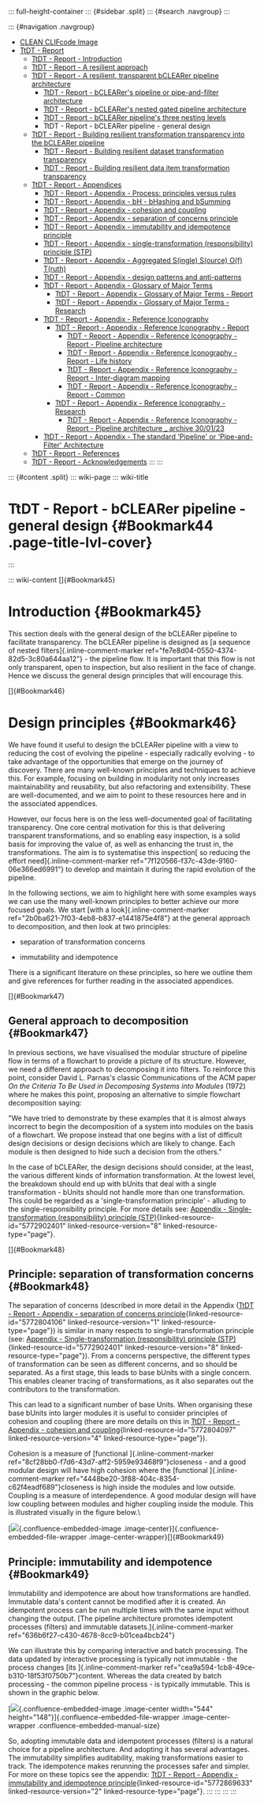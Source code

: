 ::: full-height-container
::: {#sidebar .split}
::: {#search .navgroup}
:::

::: {#navigation .navgroup}
-   [CLEAN CLIFcode Image](page5501091875.md)
-   [TtDT - Report](page5766283265.md)
    -   [TtDT - Report - Introduction](page5765071213.md)
    -   [TtDT - Report - A resilient approach](page5769560149.md)
    -   [TtDT - Report - A resilient, transparent bCLEARer pipeline
        architecture](page5766316210.md)
        -   [TtDT - Report - bCLEARer\'s pipeline or pipe-and-filter
            architecture](page5773230168.md)
        -   [TtDT - Report - bCLEARer\'s nested gated pipeline
            architecture](page5773656071.md)
        -   [TtDT - Report - bCLEARer pipeline\'s three nesting
            levels](page5766545422.md)
        -   TtDT - Report - bCLEARer pipeline - general design
    -   [TtDT - Report - Building resilient transformation transparency
        into the bCLEARer pipeline](page5769494532.md)
        -   [TtDT - Report - Building resilient dataset transformation
            transparency](page5765136857.md)
        -   [TtDT - Report - Building resilient data item transformation
            transparency](page5766316201.md)
    -   [TtDT - Report - Appendices](page5768675336.md)
        -   [TtDT - Report - Appendix - Process: principles versus
            rules](page5769003012.md)
        -   [TtDT - Report - Appendix - bH - bHashing and
            bSumming](page5768839184.md)
        -   [TtDT - Report - Appendix - cohesion and
            coupling](page5772804097.md)
        -   [TtDT - Report - Appendix - separation of concerns
            principle](page5772804106.md)
        -   [TtDT - Report - Appendix - immutability and idempotence
            principle](page5772869633.md)
        -   [TtDT - Report - Appendix - single-transformation
            (responsibility) principle (STP)](page5772804114.md)
        -   [TtDT - Report - Appendix - Aggregated S(ingle) S(ource)
            O(f) T(ruth)](page5773328385.md)
        -   [TtDT - Report - Appendix - design patterns and
            anti-patterns](page5775982593.md)
        -   [TtDT - Report - Appendix - Glossary of Major
            Terms](page5780340771.md)
            -   [TtDT - Report - Appendix - Glossary of Major Terms -
                Report](page5793284135.md)
            -   [TtDT - Report - Appendix - Glossary of Major Terms -
                Research](page5793218610.md)
        -   [TtDT - Report - Appendix - Reference
            Iconography](page5784010894.md)
            -   [TtDT - Report - Appendix - Reference Iconography -
                Report](page5783355393.md)
                -   [TtDT - Report - Appendix - Reference Iconography -
                    Report - Pipeline architecture](page5797249025.md)
                -   [TtDT - Report - Appendix - Reference Iconography -
                    Report - Life history](page5796298761.md)
                -   [TtDT - Report - Appendix - Reference Iconography -
                    Report - Inter-diagram mapping](page5796299378.md)
                -   [TtDT - Report - Appendix - Reference Iconography -
                    Report - Common](page5796299991.md)
            -   [TtDT - Report - Appendix - Reference Iconography -
                Research](page5785092097.md)
                -   [TtDT - Report - Appendix - Reference Iconography -
                    Report - Pipeline architecture \_ archive
                    30/01/23](page5796331521.md)
        -   [TtDT - Report - Appendix - The standard \'Pipeline\' or
            \'Pipe-and-Filter\' Architecture](page5784338433.md)
    -   [TtDT - Report - References](page5766578192.md)
    -   [TtDT - Report - Acknowledgements](page5766545409.md)
:::
:::

::: {#content .split}
::: wiki-page
::: wiki-title
# TtDT - Report - bCLEARer pipeline - general design {#Bookmark44 .page-title-lvl-cover}
:::

::: wiki-content
[]{#Bookmark45}

# Introduction {#Bookmark45}

This section deals with the general design of the bCLEARer pipeline to
facilitate transparency. The bCLEARer pipeline is designed as [a
sequence of nested filters]{.inline-comment-marker
ref="fe7e8d04-0550-4374-82d5-3c80a644aa12"} - the pipeline flow. It is
important that this flow is not only transparent, open to inspection,
but also resilient in the face of change. Hence we discuss the general
design principles that will encourage this.

[]{#Bookmark46}

# Design principles {#Bookmark46}

We have found it useful to design the bCLEARer pipeline with a view to
reducing the cost of evolving the pipeline - especially radically
evolving - to take advantage of the opportunities that emerge on the
journey of discovery. There are many well-known principles and
techniques to achieve this. For example, focusing on building in
modularity not only increases maintainability and reusability, but also
refactoring and extensibility. These are well-documented, and we aim to
point to these resources here and in the associated appendices.

However, our focus here is on the less well-documented goal of
facilitating transparency. One core central motivation for this is that
delivering transparent transformations, and so enabling easy inspection,
is a solid basis for improving the value of, as well as enhancing the
trust in, the transformations. The aim is to systematise this
inspection[ so reducing the effort need]{.inline-comment-marker
ref="7f120566-f37c-43de-9160-06e366ed6991"} to develop and maintain it
during the rapid evolution of the pipeline.

In the following sections, we aim to highlight here with some examples
ways we can use the many well-known principles to better achieve our
more focused goals. We start [with a look]{.inline-comment-marker
ref="2b0ba621-7f03-4eb8-b837-e1441875e4f8"} at the general approach to
decomposition, and then look at two principles:

-   separation of transformation concerns

-   immutability and idempotence

There is a significant literature on these principles, so here we
outline them and give references for further reading in the associated
appendices.

[]{#Bookmark47}

## General approach to decomposition {#Bookmark47}

In previous sections, we have visualised the modular structure of
pipeline flow in terms of a flowchart to provide a picture of its
structure. However, we need a different approach to decomposing it into
filters. To reinforce this point, consider David L. Parnas's classic
Communications of the ACM paper *On the Criteria To Be Used in
Decomposing Systems into Modules* (1972) where he makes this point,
proposing an alternative to simple flowchart decomposition saying:

"We have tried to demonstrate by these examples that it is almost always
incorrect to begin the decomposition of a system into modules on the
basis of a flowchart. We propose instead that one begins with a list of
difficult design decisions or design decisions which are likely to
change. Each module is then designed to hide such a decision from the
others."

In the case of bCLEARer, the design decisions should consider, at the
least, the various different kinds of information transformation. At the
lowest level, the breakdown should end up with bUnits that deal with a
single transformation - bUnits should not handle more than one
transformation. This could be regarded as a 'single-transformation
principle' - alluding to the single-responsibility principle. For more
details see: [Appendix - Single-transformation (responsibility)
principle
(STP)](https://borocvi.atlassian.net/wiki/spaces/SB/pages/5772902401 "https://borocvi.atlassian.net/wiki/spaces/SB/pages/5772902401"){linked-resource-id="5772902401"
linked-resource-version="8" linked-resource-type="page"}.

[]{#Bookmark48}

## Principle: separation of transformation concerns {#Bookmark48}

The separation of concerns (described in more detail in the Appendix
([TtDT - Report - Appendix - separation of concerns
principle](page5772804106.md#Bookmark99 "TtDT - Report - Appendix - separation of concerns principle"){linked-resource-id="5772804106"
linked-resource-version="1" linked-resource-type="page"}) is similar in
many respects to single-transformation principle (see: [Appendix -
Single-transformation (responsibility) principle
(STP)](https://borocvi.atlassian.net/wiki/spaces/SB/pages/5772902401 "https://borocvi.atlassian.net/wiki/spaces/SB/pages/5772902401"){linked-resource-id="5772902401"
linked-resource-version="8" linked-resource-type="page"}). From a
concerns perspective, the different types of transformation can be seen
as different concerns, and so should be separated. As a first stage,
this leads to base bUnits with a single concern. This enables cleaner
tracing of transformations, as it also separates out the contributors to
the transformation.

This can lead to a significant number of base Units. When organising
these base bUnits into larger modules it is useful to consider
principles of cohesion and coupling (there are more details on this in
[TtDT - Report - Appendix - cohesion and
coupling](page5772804097.md#Bookmark97 "TtDT - Report - Appendix - cohesion and coupling"){linked-resource-id="5772804097"
linked-resource-version="4" linked-resource-type="page"}).

Cohesion is a measure of [functional ]{.inline-comment-marker
ref="8cf28bb0-f7d6-43d7-aff2-5959e93468f9"}closeness - and a good
modular design will have high cohesion where the [functional
]{.inline-comment-marker
ref="4448be20-3f88-404c-8354-c62f4eadf689"}closeness is high inside the
modules and low outside. Coupling is a measure of interdependence. A
good modular design will have low coupling between modules and higher
coupling inside the module. This is illustrated visually in the figure
below.\

[![](/Users/terraire/Downloads/TtDT/media/img_42.png){.confluence-embedded-image
.image-center}]{.confluence-embedded-file-wrapper
.image-center-wrapper}[]{#Bookmark49}

## Principle: immutability and idempotence {#Bookmark49}

Immutability and idempotence are about how transformations are handled.
Immutable data's content cannot be modified after it is created. An
idempotent process can be run multiple times with the same input without
changing the output. [The pipeline architecture promotes idempotent
processes (filters) and immutable datasets.]{.inline-comment-marker
ref="636b6f27-c430-4678-8cc9-b01cea4bcb24"}

We can illustrate this by comparing interactive and batch processing.
The data updated by interactive processing is typically not immutable -
the process changes [its ]{.inline-comment-marker
ref="cea9a594-1cb8-49ce-b310-18f53f0750b7"}content. Whereas the data
created by batch processing - the common pipeline process - is typically
immutable. This is shown in the graphic below.

[![](/Users/terraire/Downloads/TtDT/media/img_43.png){.confluence-embedded-image
.image-center width="544"
height="148"}]{.confluence-embedded-file-wrapper .image-center-wrapper
.confluence-embedded-manual-size}

So, adopting immutable data and idempotent processes (filters) is a
natural choice for a pipeline architecture. And adopting it has several
advantages. The immutability simplifies auditability, making
transformations easier to track. The idempotence makes rerunning the
processes safer and simpler. For more on these topics see the appendix:
[TtDT - Report - Appendix - immutability and idempotence
principle](page5772869633.md#Bookmark101 "TtDT - Report - Appendix - immutability and idempotence principle"){linked-resource-id="5772869633"
linked-resource-version="2" linked-resource-type="page"}.
:::
:::
:::
:::
